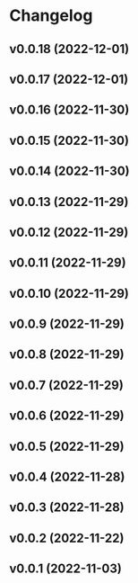 # Changelog

<!--next-version-placeholder-->

## v0.0.18 (2022-12-01)


## v0.0.17 (2022-12-01)


## v0.0.16 (2022-11-30)


## v0.0.15 (2022-11-30)


## v0.0.14 (2022-11-30)


## v0.0.13 (2022-11-29)


## v0.0.12 (2022-11-29)


## v0.0.11 (2022-11-29)


## v0.0.10 (2022-11-29)


## v0.0.9 (2022-11-29)


## v0.0.8 (2022-11-29)


## v0.0.7 (2022-11-29)


## v0.0.6 (2022-11-29)


## v0.0.5 (2022-11-29)


## v0.0.4 (2022-11-28)


## v0.0.3 (2022-11-28)


## v0.0.2 (2022-11-22)


## v0.0.1 (2022-11-03)

